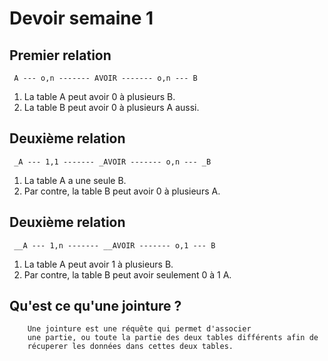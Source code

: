 # Devoir semaine 1

## Premier relation

` A --- o,n ------- AVOIR ------- o,n --- B`

1. La table A peut avoir 0 à plusieurs B.
2. La table B peut avoir 0 à plusieurs A aussi.

## Deuxième relation

` _A --- 1,1 ------- _AVOIR ------- o,n --- _B`

1. La table A a une seule B.
2. Par contre, la table B peut avoir 0 à plusieurs A.

## Deuxième relation

` __A --- 1,n ------- __AVOIR ------- o,1 --- B`

1. La table A peut avoir 1 à plusieurs B.
2. Par contre, la table B peut avoir seulement 0 à 1 A.

## Qu'est ce qu'une jointure ?

```
    Une jointure est une réquête qui permet d'associer
    une partie, ou toute la partie des deux tables différents afin de
    récuperer les données dans cettes deux tables.
```

